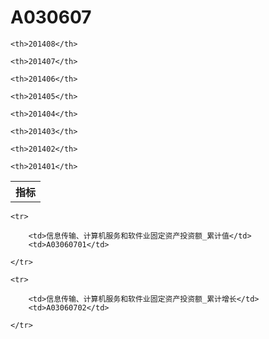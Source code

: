 A030607
======


<table>

<tr>
    <th>指标</th>
    
    <th>201408</th>
    
    <th>201407</th>
    
    <th>201406</th>
    
    <th>201405</th>
    
    <th>201404</th>
    
    <th>201403</th>
    
    <th>201402</th>
    
    <th>201401</th>
    
</tr>



</table>

<table>
    
    <tr>

        <td>信息传输、计算机服务和软件业固定资产投资额_累计值</td>
        <td>A03060701</td>

    </tr>
    
    <tr>

        <td>信息传输、计算机服务和软件业固定资产投资额_累计增长</td>
        <td>A03060702</td>

    </tr>
    
</table>